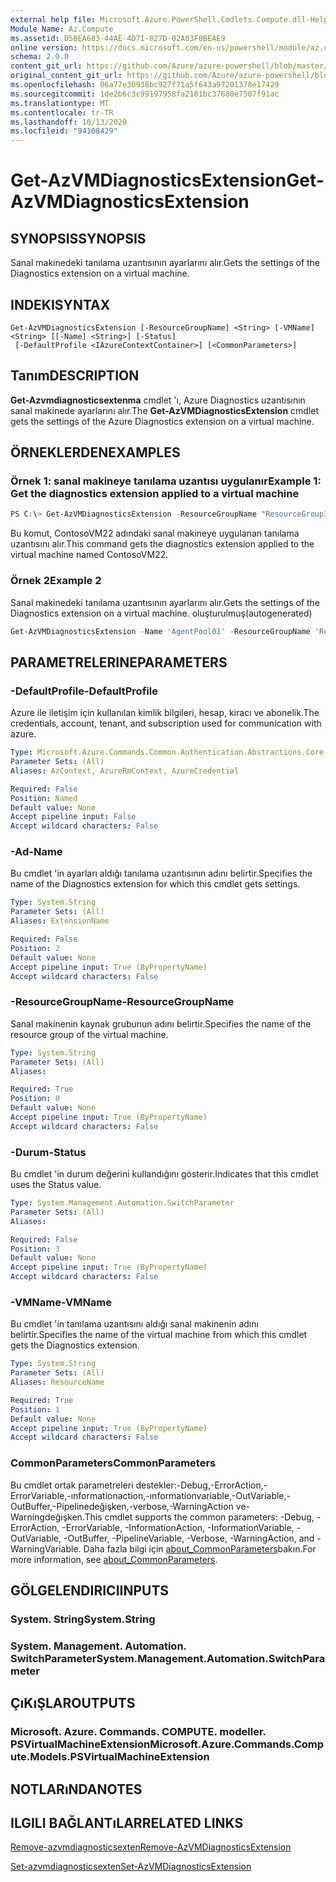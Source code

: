 ```yaml
---
external help file: Microsoft.Azure.PowerShell.Cmdlets.Compute.dll-Help.xml
Module Name: Az.Compute
ms.assetid: D5BEA683-44AE-4D71-827D-02A03F0BEAE9
online version: https://docs.microsoft.com/en-us/powershell/module/az.compute/get-azvmdiagnosticsextension
schema: 2.0.0
content_git_url: https://github.com/Azure/azure-powershell/blob/master/src/Compute/Compute/help/Get-AzVMDiagnosticsExtension.md
original_content_git_url: https://github.com/Azure/azure-powershell/blob/master/src/Compute/Compute/help/Get-AzVMDiagnosticsExtension.md
ms.openlocfilehash: 06a77e30938bc927f71a5f643a97201378e17429
ms.sourcegitcommit: 1de2b6c3c99197958fa2101bc37680e7507f91ac
ms.translationtype: MT
ms.contentlocale: tr-TR
ms.lasthandoff: 10/13/2020
ms.locfileid: "94108429"
---
```

# <span data-ttu-id="ccc13-101">Get-AzVMDiagnosticsExtension</span><span class="sxs-lookup"><span data-stu-id="ccc13-101">Get-AzVMDiagnosticsExtension</span></span>

## <span data-ttu-id="ccc13-102">SYNOPSIS</span><span class="sxs-lookup"><span data-stu-id="ccc13-102">SYNOPSIS</span></span>
<span data-ttu-id="ccc13-103">Sanal makinedeki tanılama uzantısının ayarlarını alır.</span><span class="sxs-lookup"><span data-stu-id="ccc13-103">Gets the settings of the Diagnostics extension on a virtual machine.</span></span>

## <span data-ttu-id="ccc13-104">INDEKI</span><span class="sxs-lookup"><span data-stu-id="ccc13-104">SYNTAX</span></span>

```
Get-AzVMDiagnosticsExtension [-ResourceGroupName] <String> [-VMName] <String> [[-Name] <String>] [-Status]
 [-DefaultProfile <IAzureContextContainer>] [<CommonParameters>]
```

## <span data-ttu-id="ccc13-105">Tanım</span><span class="sxs-lookup"><span data-stu-id="ccc13-105">DESCRIPTION</span></span>
<span data-ttu-id="ccc13-106">**Get-Azvmdiagnosticsextenma** cmdlet 'ı, Azure Diagnostics uzantısının sanal makinede ayarlarını alır.</span><span class="sxs-lookup"><span data-stu-id="ccc13-106">The **Get-AzVMDiagnosticsExtension** cmdlet gets the settings of the Azure Diagnostics extension on a virtual machine.</span></span>

## <span data-ttu-id="ccc13-107">ÖRNEKLERDEN</span><span class="sxs-lookup"><span data-stu-id="ccc13-107">EXAMPLES</span></span>

### <span data-ttu-id="ccc13-108">Örnek 1: sanal makineye tanılama uzantısı uygulanır</span><span class="sxs-lookup"><span data-stu-id="ccc13-108">Example 1: Get the diagnostics extension applied to a virtual machine</span></span>
```powershell
PS C:\> Get-AzVMDiagnosticsExtension -ResourceGroupName "ResourceGroup11" -VMName "ContosoVM22"
```

<span data-ttu-id="ccc13-109">Bu komut, ContosoVM22 adındaki sanal makineye uygulanan tanılama uzantısını alır.</span><span class="sxs-lookup"><span data-stu-id="ccc13-109">This command gets the diagnostics extension applied to the virtual machine named ContosoVM22.</span></span>

### <span data-ttu-id="ccc13-110">Örnek 2</span><span class="sxs-lookup"><span data-stu-id="ccc13-110">Example 2</span></span>

<span data-ttu-id="ccc13-111">Sanal makinedeki tanılama uzantısının ayarlarını alır.</span><span class="sxs-lookup"><span data-stu-id="ccc13-111">Gets the settings of the Diagnostics extension on a virtual machine.</span></span> <span data-ttu-id="ccc13-112">oluşturulmuş</span><span class="sxs-lookup"><span data-stu-id="ccc13-112">(autogenerated)</span></span>

```powershell <!-- Aladdin Generated Example --> 
Get-AzVMDiagnosticsExtension -Name 'AgentPool01' -ResourceGroupName 'ResourceGroup11' -Status -VMName 'ContosoVM22'
```

## <span data-ttu-id="ccc13-113">PARAMETRELERINE</span><span class="sxs-lookup"><span data-stu-id="ccc13-113">PARAMETERS</span></span>

### <span data-ttu-id="ccc13-114">-DefaultProfile</span><span class="sxs-lookup"><span data-stu-id="ccc13-114">-DefaultProfile</span></span>
<span data-ttu-id="ccc13-115">Azure ile iletişim için kullanılan kimlik bilgileri, hesap, kiracı ve abonelik.</span><span class="sxs-lookup"><span data-stu-id="ccc13-115">The credentials, account, tenant, and subscription used for communication with azure.</span></span>

```yaml
Type: Microsoft.Azure.Commands.Common.Authentication.Abstractions.Core.IAzureContextContainer
Parameter Sets: (All)
Aliases: AzContext, AzureRmContext, AzureCredential

Required: False
Position: Named
Default value: None
Accept pipeline input: False
Accept wildcard characters: False
```

### <span data-ttu-id="ccc13-116">-Ad</span><span class="sxs-lookup"><span data-stu-id="ccc13-116">-Name</span></span>
<span data-ttu-id="ccc13-117">Bu cmdlet 'in ayarları aldığı tanılama uzantısının adını belirtir.</span><span class="sxs-lookup"><span data-stu-id="ccc13-117">Specifies the name of the Diagnostics extension for which this cmdlet gets settings.</span></span>

```yaml
Type: System.String
Parameter Sets: (All)
Aliases: ExtensionName

Required: False
Position: 2
Default value: None
Accept pipeline input: True (ByPropertyName)
Accept wildcard characters: False
```

### <span data-ttu-id="ccc13-118">-ResourceGroupName</span><span class="sxs-lookup"><span data-stu-id="ccc13-118">-ResourceGroupName</span></span>
<span data-ttu-id="ccc13-119">Sanal makinenin kaynak grubunun adını belirtir.</span><span class="sxs-lookup"><span data-stu-id="ccc13-119">Specifies the name of the resource group of the virtual machine.</span></span>

```yaml
Type: System.String
Parameter Sets: (All)
Aliases:

Required: True
Position: 0
Default value: None
Accept pipeline input: True (ByPropertyName)
Accept wildcard characters: False
```

### <span data-ttu-id="ccc13-120">-Durum</span><span class="sxs-lookup"><span data-stu-id="ccc13-120">-Status</span></span>
<span data-ttu-id="ccc13-121">Bu cmdlet 'in durum değerini kullandığını gösterir.</span><span class="sxs-lookup"><span data-stu-id="ccc13-121">Indicates that this cmdlet uses the Status value.</span></span>

```yaml
Type: System.Management.Automation.SwitchParameter
Parameter Sets: (All)
Aliases:

Required: False
Position: 3
Default value: None
Accept pipeline input: True (ByPropertyName)
Accept wildcard characters: False
```

### <span data-ttu-id="ccc13-122">-VMName</span><span class="sxs-lookup"><span data-stu-id="ccc13-122">-VMName</span></span>
<span data-ttu-id="ccc13-123">Bu cmdlet 'in tanılama uzantısını aldığı sanal makinenin adını belirtir.</span><span class="sxs-lookup"><span data-stu-id="ccc13-123">Specifies the name of the virtual machine from which this cmdlet gets the Diagnostics extension.</span></span>

```yaml
Type: System.String
Parameter Sets: (All)
Aliases: ResourceName

Required: True
Position: 1
Default value: None
Accept pipeline input: True (ByPropertyName)
Accept wildcard characters: False
```

### <span data-ttu-id="ccc13-124">CommonParameters</span><span class="sxs-lookup"><span data-stu-id="ccc13-124">CommonParameters</span></span>
<span data-ttu-id="ccc13-125">Bu cmdlet ortak parametreleri destekler:-Debug,-ErrorAction,-ErrorVariable,-ınformationaction,-ınformationvariable,-OutVariable,-OutBuffer,-Pipelinedeğişken,-verbose,-WarningAction ve-Warningdeğişken.</span><span class="sxs-lookup"><span data-stu-id="ccc13-125">This cmdlet supports the common parameters: -Debug, -ErrorAction, -ErrorVariable, -InformationAction, -InformationVariable, -OutVariable, -OutBuffer, -PipelineVariable, -Verbose, -WarningAction, and -WarningVariable.</span></span> <span data-ttu-id="ccc13-126">Daha fazla bilgi için [about_CommonParameters](http://go.microsoft.com/fwlink/?LinkID=113216)bakın.</span><span class="sxs-lookup"><span data-stu-id="ccc13-126">For more information, see [about_CommonParameters](http://go.microsoft.com/fwlink/?LinkID=113216).</span></span>

## <span data-ttu-id="ccc13-127">GÖLGELENDIRICI</span><span class="sxs-lookup"><span data-stu-id="ccc13-127">INPUTS</span></span>

### <span data-ttu-id="ccc13-128">System. String</span><span class="sxs-lookup"><span data-stu-id="ccc13-128">System.String</span></span>

### <span data-ttu-id="ccc13-129">System. Management. Automation. SwitchParameter</span><span class="sxs-lookup"><span data-stu-id="ccc13-129">System.Management.Automation.SwitchParameter</span></span>

## <span data-ttu-id="ccc13-130">ÇıKıŞLAR</span><span class="sxs-lookup"><span data-stu-id="ccc13-130">OUTPUTS</span></span>

### <span data-ttu-id="ccc13-131">Microsoft. Azure. Commands. COMPUTE. modeller. PSVirtualMachineExtension</span><span class="sxs-lookup"><span data-stu-id="ccc13-131">Microsoft.Azure.Commands.Compute.Models.PSVirtualMachineExtension</span></span>

## <span data-ttu-id="ccc13-132">NOTLARıNDA</span><span class="sxs-lookup"><span data-stu-id="ccc13-132">NOTES</span></span>

## <span data-ttu-id="ccc13-133">ILGILI BAĞLANTıLAR</span><span class="sxs-lookup"><span data-stu-id="ccc13-133">RELATED LINKS</span></span>

[<span data-ttu-id="ccc13-134">Remove-azvmdiagnosticsexten</span><span class="sxs-lookup"><span data-stu-id="ccc13-134">Remove-AzVMDiagnosticsExtension</span></span>](./Remove-AzVMDiagnosticsExtension.md)

[<span data-ttu-id="ccc13-135">Set-azvmdiagnosticsexten</span><span class="sxs-lookup"><span data-stu-id="ccc13-135">Set-AzVMDiagnosticsExtension</span></span>](./Set-AzVMDiagnosticsExtension.md)


